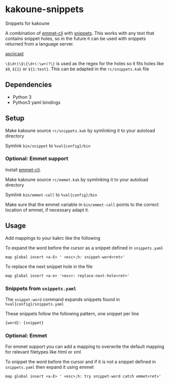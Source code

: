 # kakoune-snippets
Snippets for kakoune

A combination of [emmet-cli](https://github.com/Delapouite/emmet-cli) with [snippets](https://github.com/shachaf/kak/blob/master/scripts/snippet.kak). 
This works with any text that contains snippet holes, so in the future it can be used with snippets returned from a language server.

[asciicast](https://asciinema.org/a/BFUqP7Ho1c0Ts6oManSIUMwqG)

`\$\d+|\$\{\d+(:\w+)?\}` is used as the regex for the holes so it fits holes like `$0`, `${1}` or `${1:test}`. This can be adapted in the `rc/snippets.kak` file

## Dependencies

- Python 3
- Python3 yaml bindings

## Setup

Make kakoune source `rc/snippets.kak` by symlinking it to your autoload directory

Symlink `bin/snippet` to `%val{config}/bin`

### Optional: Emmet support

Install [emmet-cli](https://github.com/Delapouite/emmet-cli).

Make kakoune source `rc/emmet.kak` by symlinking it to your autoload directory

Symlink `bin/emmet-call` to `%val{config}/bin`

Make sure that the emmet variable in `bin/emmet-call` points to the correct location of emmet, if necessary adapt it.

## Usage

Add mappings to your kakrc like the following

To expand the word before the cursor as a snippet defined in `snippets.yaml`

`map global insert <a-E> ' <esc>;h: snippet-word<ret>'`

To replace the next snippet hole in the file

`map global insert <a-e> '<esc>: replace-next-hole<ret>'`

### Snippets from `snippets.yaml`

The `snippet-word` command expands snippets found in `%val{config}/snippets.yaml`

These snippets follow the following pattern, one snippet per line

`{word}: {snippet}`

### Optional: Emmet

For emmet support you can add a mapping to overwrite the default mapping for relevant filetypes like html or xml

To snippet the word before the cursor and if it is not a snippet defined in `snippets.yaml` then expand it using emmet

`map global insert <a-E> ' <esc>;h: try snippet-word catch emmet<ret>'`

